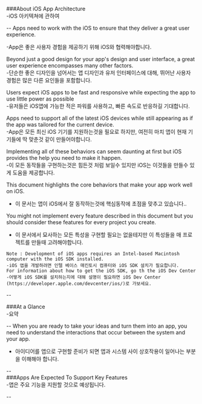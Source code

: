 ###About  iOS App Architecture  
-iOS 아키텍쳐에 관하여

--
Apps need to work with the iOS to ensure that they deliver a great user experience.

-App은 좋은 사용자 경험을 제공하기 위해 iOS와 협력해야합니다.

Beyond just a good design for your app's design and user interface, a great user experience encompasses many other factors.  
-단순한 좋은 디자인을 넘어서는 앱 디자인과 유저 인터페이스에 대해, 뛰어난 사용자 경험은 많은 다른 요인들을 포함합니다.  

Users expect iOS apps to be fast and responsive while expecting the app to use little power as possible  
-유저들은 iOS앱에 가능한 적은 파워를 사용하고, 빠른 속도로 반응하길 기대합니다.

Apps need to support all of the latest iOS devices while still appearing as if the app was tailored for the current device.  
-App은 모든 최신 iOS 기기를 지원하는것을 필요로 하지만, 여전히 마치 앱이 현재 기기들에 딱 맞춘것 같이 만들어야합니다.

Implementing all of these behaviors can seem daunting at first but iOS provides the help you need to make it happen.  
-이 모든 동작들을 구현하는것은 힘든것 처럼 보일수 있지만 iOS는 이것들을 만들수 있게 도움을 제공합니다.

This document highlights the core behaviors that make your app work well on iOS.  
- 이 문서는 앱이 iOS에서 잘 동작하는것에 핵심동작에 초점을 맞추고 있습니다..

You might not implement every feature described in this document but you should consider these features for every project you create.  
- 이 문서에서 묘사하는 모든 특성을 구현할 필요는 없을테지만 이 특성들을 매 프로젝트를 만들때 고려해야합니다.

````
Note : Development of iOS apps requires an Intel-based Macintosh computer with the iOS SDK installed. 
-iOS 앱을 개발하려면 인텔 베이스 매킨토시 컴퓨터와 iOS SDK 설치가 필요합니다. 
For information about how to get the iOS SDK, go th the iOS Dev Center
-어떻게 iOS SDK를 설치하는지에 대해 설명이 필요하면 iOS Dev Center (https://developer.apple.com/devcenter/ios/)로 가보세요. 
````
--

###At a Glance  
-요약

--
When you are ready to take your ideas and turn them into an app, you need to understand the interactions that occur between the system and your app.  
- 아이디어를 앱으로 구현할 준비가 되면  앱과 시스템 사이 상호작용이 일어나는 부분을 이해해야 합니다.  

--  
###Apps Are Expected To Support Key Features  
-앱은 주요 기능을 지원할 것으로 예상됩니다.  

--




